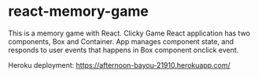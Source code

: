 # react-memory-game

This is a memory game with React.
Clicky Game React application has two components, Box and Container.
App manages component state, and responds to user events that happens in Box component onclick event.

Heroku deployment:
https://afternoon-bayou-21910.herokuapp.com/